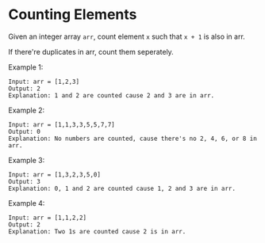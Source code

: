 # Counting Elements

Given an integer array ``arr``, count element ``x`` such that ``x + 1`` is also in arr.

If there're duplicates in arr, count them seperately.

Example 1:

``` 
Input: arr = [1,2,3]
Output: 2
Explanation: 1 and 2 are counted cause 2 and 3 are in arr.
```

Example 2:

``` 
Input: arr = [1,1,3,3,5,5,7,7]
Output: 0
Explanation: No numbers are counted, cause there's no 2, 4, 6, or 8 in arr.
```
Example 3:

```
Input: arr = [1,3,2,3,5,0]
Output: 3
Explanation: 0, 1 and 2 are counted cause 1, 2 and 3 are in arr.
```

Example 4:

``` 
Input: arr = [1,1,2,2]
Output: 2
Explanation: Two 1s are counted cause 2 is in arr.
```

